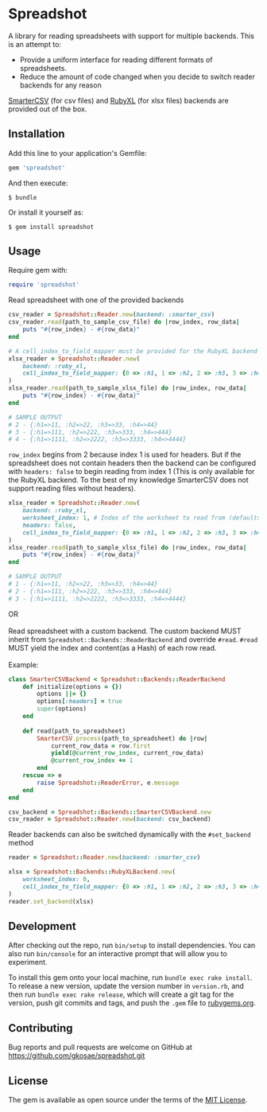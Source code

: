 # Spreadshot
A library for reading spreadsheets with support for multiple backends. This is an attempt to:
  - Provide a uniform interface for reading different formats of spreadsheets.
  - Reduce the amount of code changed when you decide to switch reader backends for any reason

[SmarterCSV](https://github.com/tilo/smarter_csv) (for csv files) and [RubyXL](https://github.com/weshatheleopard/rubyXL) (for xlsx files) backends are provided out of the box.

## Installation

Add this line to your application's Gemfile:

```ruby
gem 'spreadshot'
```

And then execute:

    $ bundle

Or install it yourself as:

    $ gem install spreadshot

## Usage

Require gem with:

```ruby
require 'spreadshot'
```

Read spreadsheet with one of the provided backends
```ruby
csv_reader = Spreadshot::Reader.new(backend: :smarter_csv)
csv_reader.read(path_to_sample_csv_file) do |row_index, row_data|
    puts "#{row_index} - #{row_data}"
end

# A cell_index_to_field_mapper must be provided for the RubyXL backend to map values read from a column to a unique key in the yielded hash
xlsx_reader = Spreadshot::Reader.new(
    backend: :ruby_xl,
    cell_index_to_field_mapper: {0 => :h1, 1 => :h2, 2 => :h3, 3 => :h4}
)
xlsx_reader.read(path_to_sample_xlsx_file) do |row_index, row_data|
    puts "#{row_index} - #{row_data}"
end

# SAMPLE OUTPUT
# 2 - {:h1=>11, :h2=>22, :h3=>33, :h4=>44}
# 3 - {:h1=>111, :h2=>222, :h3=>333, :h4=>444}
# 4 - {:h1=>1111, :h2=>2222, :h3=>3333, :h4=>4444}
```

`row_index` begins from 2 because index 1 is used for headers. But if the spreadsheet does not contain headers then the backend can be configured with `headers: false` to begin reading from index 1 (This is only available for the RubyXL backend. To the best of my knowledge SmarterCSV does not support reading files without headers).

```ruby
xlsx_reader = Spreadshot::Reader.new(
    backend: :ruby_xl,
    worksheet_index: 1, # Index of the worksheet to read from (defaults to 0, i.e. the first worksheet)
    headers: false,
    cell_index_to_field_mapper: {0 => :h1, 1 => :h2, 2 => :h3, 3 => :h4}
)
xlsx_reader.read(path_to_sample_xlsx_file) do |row_index, row_data|
    puts "#{row_index} - #{row_data}"
end

# SAMPLE OUTPUT
# 1 - {:h1=>11, :h2=>22, :h3=>33, :h4=>44}
# 2 - {:h1=>111, :h2=>222, :h3=>333, :h4=>444}
# 3 - {:h1=>1111, :h2=>2222, :h3=>3333, :h4=>4444}
```

OR<br/><br/>
Read spreadsheet with a custom backend. The custom backend MUST inherit from `Spreadshot::Backends::ReaderBackend` and override `#read`. `#read` MUST yield the index and content(as a Hash) of each row read.<br/><br/>
Example:
```ruby
class SmarterCSVBackend < Spreadshot::Backends::ReaderBackend
    def initialize(options = {})
        options ||= {}
        options[:headers] = true
        super(options)
    end
      
    def read(path_to_spreadsheet)
        SmarterCSV.process(path_to_spreadsheet) do |row|
            current_row_data = row.first
            yield(@current_row_index, current_row_data)
            @current_row_index += 1
        end
    rescue => e
        raise Spreadshot::ReaderError, e.message
    end
end

csv_backend = Spreadshot::Backends::SmarterCSVBackend.new
csv_reader = Spreadshot::Reader.new(backend: csv_backend)
```

Reader backends can also be switched dynamically with the `#set_backend` method
```ruby
reader = Spreadshot::Reader.new(backend: :smarter_csv)

xlsx = Spreadshot::Backends::RubyXLBackend.new(
    worksheet_index: 0, 
    cell_index_to_field_mapper: {0 => :h1, 1 => :h2, 2 => :h3, 3 => :h4}
)
reader.set_backend(xlsx)
```


## Development

After checking out the repo, run `bin/setup` to install dependencies. You can also run `bin/console` for an interactive prompt that will allow you to experiment.

To install this gem onto your local machine, run `bundle exec rake install`. To release a new version, update the version number in `version.rb`, and then run `bundle exec rake release`, which will create a git tag for the version, push git commits and tags, and push the `.gem` file to [rubygems.org](https://rubygems.org).

## Contributing

Bug reports and pull requests are welcome on GitHub at https://github.com/gkosae/spreadshot.git

## License

The gem is available as open source under the terms of the [MIT License](https://opensource.org/licenses/MIT).
